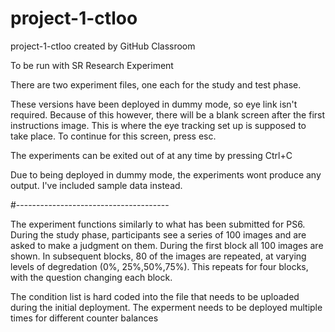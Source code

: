 # project-1-ctloo
project-1-ctloo created by GitHub Classroom

To be run with SR Research Experiment

There are two experiment files, one each for the study and test phase.

These versions have been deployed in dummy mode, so eye link isn't required.
Because of this however, there will be a blank screen after the first instructions image.
This is where the eye tracking set up is supposed to take place.
To continue for this screen, press esc.

The experiments can be exited out of at any time by pressing Ctrl+C

Due to being deployed in dummy mode, the experiments wont produce any output. I've included sample data instead.

#--------------------------------------

The experiment functions similarly to what has been submitted for PS6.
During the study phase, participants see a series of 100 images and are asked to make a judgment on them.
During the first block all 100 images are shown.
In subsequent blocks, 80 of the images are repeated, at varying levels of degredation (0%, 25%,50%,75%).
This repeats for four blocks, with the question changing each block.

The condition list is hard coded into the file that needs to be uploaded during the initial deployment.
The experment needs to be deployed multiple times for different counter balances
